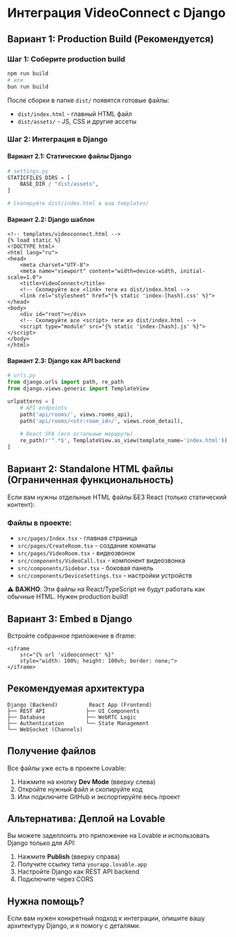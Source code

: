 # Интеграция VideoConnect с Django

## Вариант 1: Production Build (Рекомендуется)

### Шаг 1: Соберите production build
```bash
npm run build
# или
bun run build
```

После сборки в папке `dist/` появятся готовые файлы:
- `dist/index.html` - главный HTML файл
- `dist/assets/` - JS, CSS и другие ассеты

### Шаг 2: Интеграция в Django

#### Вариант 2.1: Статические файлы Django
```python
# settings.py
STATICFILES_DIRS = [
    BASE_DIR / "dist/assets",
]

# Скопируйте dist/index.html в ваш templates/
```

#### Вариант 2.2: Django шаблон
```django
<!-- templates/videoconnect.html -->
{% load static %}
<!DOCTYPE html>
<html lang="ru">
<head>
    <meta charset="UTF-8">
    <meta name="viewport" content="width=device-width, initial-scale=1.0">
    <title>VideoConnect</title>
    <!-- Скопируйте все <link> теги из dist/index.html -->
    <link rel="stylesheet" href="{% static 'index-[hash].css' %}">
</head>
<body>
    <div id="root"></div>
    <!-- Скопируйте все <script> теги из dist/index.html -->
    <script type="module" src="{% static 'index-[hash].js' %}"></script>
</body>
</html>
```

#### Вариант 2.3: Django как API backend
```python
# urls.py
from django.urls import path, re_path
from django.views.generic import TemplateView

urlpatterns = [
    # API endpoints
    path('api/rooms/', views.rooms_api),
    path('api/rooms/<str:room_id>/', views.room_detail),
    
    # React SPA (все остальные маршруты)
    re_path(r'^.*$', TemplateView.as_view(template_name='index.html')),
]
```

## Вариант 2: Standalone HTML файлы (Ограниченная функциональность)

Если вам нужны отдельные HTML файлы БЕЗ React (только статический контент):

### Файлы в проекте:
- `src/pages/Index.tsx` - главная страница
- `src/pages/CreateRoom.tsx` - создание комнаты
- `src/pages/VideoRoom.tsx` - видеозвонок
- `src/components/VideoCall.tsx` - компонент видеозвонка
- `src/components/Sidebar.tsx` - боковая панель
- `src/components/DeviceSettings.tsx` - настройки устройств

⚠️ **ВАЖНО**: Эти файлы на React/TypeScript не будут работать как обычные HTML. Нужен production build!

## Вариант 3: Embed в Django

Встройте собранное приложение в iframe:

```django
<iframe 
    src="{% url 'videoconnect' %}" 
    style="width: 100%; height: 100vh; border: none;">
</iframe>
```

## Рекомендуемая архитектура

```
Django (Backend)          React App (Frontend)
├── REST API             ├── UI Components
├── Database             ├── WebRTC Logic
├── Authentication       └── State Management
└── WebSocket (Channels)
```

## Получение файлов

Все файлы уже есть в проекте Lovable:
1. Нажмите на кнопку **Dev Mode** (вверху слева)
2. Откройте нужный файл и скопируйте код
3. Или подключите GitHub и экспортируйте весь проект

## Альтернатива: Деплой на Lovable

Вы можете задеплоить это приложение на Lovable и использовать Django только для API:
1. Нажмите **Publish** (вверху справа)
2. Получите ссылку типа `yourapp.lovable.app`
3. Настройте Django как REST API backend
4. Подключите через CORS

## Нужна помощь?

Если вам нужен конкретный подход к интеграции, опишите вашу архитектуру Django, и я помогу с деталями.